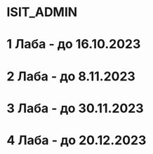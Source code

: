 # ISIT_ADMIN

<h1>1 Лаба - до 16.10.2023</h1>
<h1>2 Лаба - до 8.11.2023</h1>
<h1>3 Лаба - до 30.11.2023</h1>
<h1>4 Лаба - до 20.12.2023</h1>
